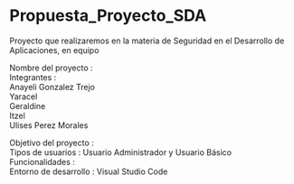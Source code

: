 # Propuesta_Proyecto_SDA
Proyecto que realizaremos en la materia de Seguridad en el Desarrollo de Aplicaciones, en equipo

Nombre del proyecto   : 
<br>
Integrantes           : <br> Anayeli Gonzalez Trejo <br>
                         Yaracel<br>
                         Geraldine<br>
                         Itzel<br>
                         Ulises Perez Morales<br>

Objetivo del proyecto :
<br>
Tipos de usuarios     : Usuario Administrador y Usuario Básico 
<br>
Funcionalidades       : 
<br>
Entorno de desarrollo : Visual Studio Code
